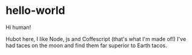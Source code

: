 # hello-world
Hi human!

Hubot here, I like Node, js and Coffescript (that's what I'm made of!)
I've had taces on the moon and find them far superior to Earth tacos.
